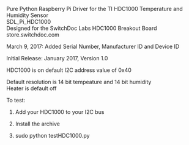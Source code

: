 Pure Python Raspberry Pi Driver for the TI HDC1000 Temperature and Humidity Sensor
<BR>
SDL_Pi_HDC1000 <BR>
Designed for the SwitchDoc Labs HDC1000 Breakout Board
<BR>
store.switchdoc.com

March 9, 2017:  Added Serial Number, Manufacturer ID and Device ID

Initial Release:   January 2017, Version 1.0<BR>

HDC1000 is on default I2C address value of 0x40

Default resolution is 14 bit tempeature and 14 bit humidity<BR>
Heater is default off

To test:

1) Add your HDC1000 to your I2C bus

2) Install the archive 

3) sudo python testHDC1000.py



